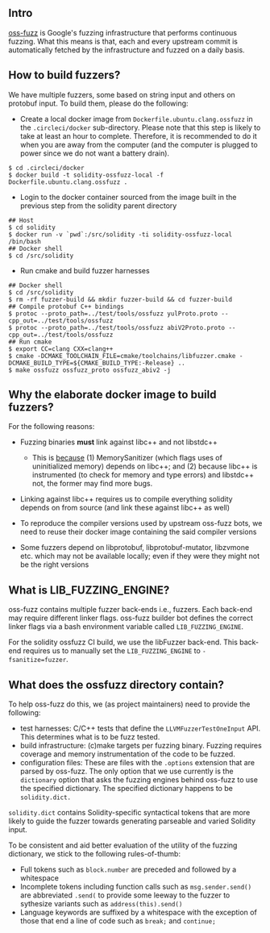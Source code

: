 ## Intro

[oss-fuzz][1] is Google's fuzzing infrastructure that performs continuous fuzzing. What this means is that, each and every upstream commit is automatically fetched by the infrastructure and fuzzed on a daily basis.

## How to build fuzzers?

We have multiple fuzzers, some based on string input and others on protobuf input. To build them, please do the following:

- Create a local docker image from `Dockerfile.ubuntu.clang.ossfuzz` in the `.circleci/docker` sub-directory. Please note that this step is likely to take at least an hour to complete. Therefore, it is recommended to do it when you are away from the computer (and the computer is plugged to power since we do not want a battery drain).

```
$ cd .circleci/docker
$ docker build -t solidity-ossfuzz-local -f Dockerfile.ubuntu.clang.ossfuzz .
```

- Login to the docker container sourced from the image built in the previous step from the solidity parent directory

```
## Host
$ cd solidity
$ docker run -v `pwd`:/src/solidity -ti solidity-ossfuzz-local /bin/bash
## Docker shell
$ cd /src/solidity
```

- Run cmake and build fuzzer harnesses

```
## Docker shell
$ cd /src/solidity
$ rm -rf fuzzer-build && mkdir fuzzer-build && cd fuzzer-build
## Compile protobuf C++ bindings
$ protoc --proto_path=../test/tools/ossfuzz yulProto.proto --cpp_out=../test/tools/ossfuzz
$ protoc --proto_path=../test/tools/ossfuzz abiV2Proto.proto --cpp_out=../test/tools/ossfuzz
## Run cmake
$ export CC=clang CXX=clang++
$ cmake -DCMAKE_TOOLCHAIN_FILE=cmake/toolchains/libfuzzer.cmake -DCMAKE_BUILD_TYPE=${CMAKE_BUILD_TYPE:-Release} ..
$ make ossfuzz ossfuzz_proto ossfuzz_abiv2 -j
```

## Why the elaborate docker image to build fuzzers?

For the following reasons:

- Fuzzing binaries **must** link against libc++ and not libstdc++
  - This is [because][2] (1) MemorySanitizer (which flags uses of uninitialized memory) depends on libc++; and (2) because libc++ is instrumented (to check for memory and type errors) and libstdc++ not, the former may find more bugs.

- Linking against libc++ requires us to compile everything solidity depends on from source (and link these against libc++ as well)

- To reproduce the compiler versions used by upstream oss-fuzz bots, we need to reuse their docker image containing the said compiler versions

- Some fuzzers depend on libprotobuf, libprotobuf-mutator, libzvmone etc. which may not be available locally; even if they were they might not be the right versions

## What is LIB\_FUZZING\_ENGINE?

oss-fuzz contains multiple fuzzer back-ends i.e., fuzzers. Each back-end may require different linker flags. oss-fuzz builder bot defines the correct linker flags via a bash environment variable called `LIB_FUZZING_ENGINE`.

For the solidity ossfuzz CI build, we use the libFuzzer back-end. This back-end requires us to manually set the `LIB_FUZZING_ENGINE` to `-fsanitize=fuzzer`.

## What does the ossfuzz directory contain?

To help oss-fuzz do this, we (as project maintainers) need to provide the following:

- test harnesses: C/C++ tests that define the `LLVMFuzzerTestOneInput` API. This determines what is to be fuzz tested.
- build infrastructure: (c)make targets per fuzzing binary. Fuzzing requires coverage and memory instrumentation of the code to be fuzzed.
- configuration files: These are files with the `.options` extension that are parsed by oss-fuzz. The only option that we use currently is the `dictionary` option that asks the fuzzing engines behind oss-fuzz to use the specified dictionary. The specified dictionary happens to be `solidity.dict.`

`solidity.dict` contains Solidity-specific syntactical tokens that are more likely to guide the fuzzer towards generating parseable and varied Solidity input.

To be consistent and aid better evaluation of the utility of the fuzzing dictionary, we stick to the following rules-of-thumb:
  - Full tokens such as `block.number` are preceded and followed by a whitespace
  - Incomplete tokens including function calls such as `msg.sender.send()` are abbreviated `.send(` to provide some leeway to the fuzzer to sythesize variants such as `address(this).send()`
  - Language keywords are suffixed by a whitespace with the exception of those that end a line of code such as `break;` and `continue;`

[1]: https://github.com/google/oss-fuzz
[2]: https://github.com/google/oss-fuzz/issues/1114#issuecomment-360660201
